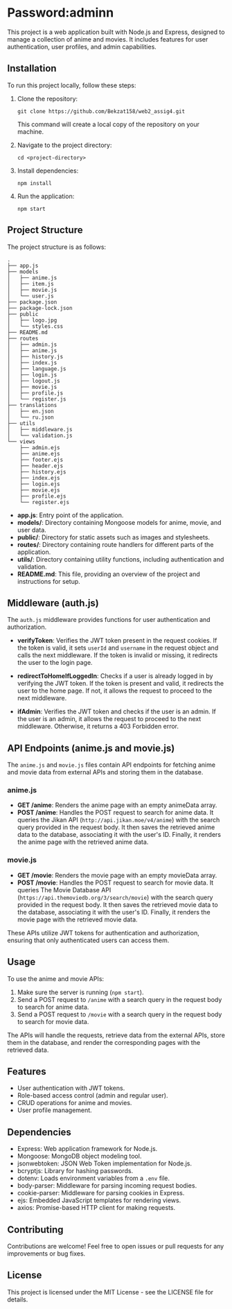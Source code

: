 <h1>Password:adminn</h1>
<p>This project is a web application built with Node.js and Express, designed to manage a collection of anime and movies. It includes features for user authentication, user profiles, and admin capabilities.</p>
<h2>Installation</h2>
<p>To run this project locally, follow these steps:</p>
<ol>
    <li>
        <p>Clone the repository:</p>
        <pre><code>git clone https://github.com/Bekzat158/web2_assig4.git</code></pre>
        <p>This command will create a local copy of the repository on your machine.</p>
    </li>
    <li>
        <p>Navigate to the project directory:</p>
        <pre><code>cd &lt;project-directory&gt;</code></pre>
    </li>
    <li>
        <p>Install dependencies:</p>
        <pre><code>npm install</code></pre>
    </li>
    <li>
        <p>Run the application:</p>
        <pre><code>npm start</code></pre>
    </li>
</ol>
<h2>Project Structure</h2>
<p>The project structure is as follows:</p>
<pre><code>.
├── app.js
├── models
│   ├── anime.js
│   ├── item.js
│   ├── movie.js
│   └── user.js
├── package.json
├── package-lock.json
├── public
│   ├── logo.jpg
│   └── styles.css
├── README.md
├── routes
│   ├── admin.js
│   ├── anime.js
│   ├── history.js
│   ├── index.js
│   ├── language.js
│   ├── login.js
│   ├── logout.js
│   ├── movie.js
│   ├── profile.js
│   └── register.js
├── translations
│   ├── en.json
│   └── ru.json
├── utils
│   ├── middleware.js
│   └── validation.js
└── views
    ├── admin.ejs
    ├── anime.ejs
    ├── footer.ejs
    ├── header.ejs
    ├── history.ejs
    ├── index.ejs
    ├── login.ejs
    ├── movie.ejs
    ├── profile.ejs
    └── register.ejs
</code></pre>
<ul>
    <li><strong>app.js</strong>: Entry point of the application.</li>
    <li><strong>models/</strong>: Directory containing Mongoose models for anime, movie, and user data.</li>
    <li><strong>public/</strong>: Directory for static assets such as images and stylesheets.</li>
    <li><strong>routes/</strong>: Directory containing route handlers for different parts of the application.</li>
    <li><strong>utils/</strong>: Directory containing utility functions, including authentication and validation.</li>
    <li><strong>README.md</strong>: This file, providing an overview of the project and instructions for setup.</li>
</ul>
<h2>Middleware (auth.js)</h2>
<p>The <code>auth.js</code> middleware provides functions for user authentication and authorization.</p>
<ul>
    <li>
        <p><strong>verifyToken</strong>: Verifies the JWT token present in the request cookies. If the token is valid, it sets <code>userId</code> and <code>username</code> in the request object and calls the next middleware. If the token is invalid or missing, it redirects the user to the login page.</p>
    </li>
    <li>
        <p><strong>redirectToHomeIfLoggedIn</strong>: Checks if a user is already logged in by verifying the JWT token. If the token is present and valid, it redirects the user to the home page. If not, it allows the request to proceed to the next middleware.</p>
    </li>
    <li>
        <p><strong>ifAdmin</strong>: Verifies the JWT token and checks if the user is an admin. If the user is an admin, it allows the request to proceed to the next middleware. Otherwise, it returns a 403 Forbidden error.</p>
    </li>
</ul>
<h2>API Endpoints (anime.js and movie.js)</h2>
<p>The <code>anime.js</code> and <code>movie.js</code> files contain API endpoints for fetching anime and movie data from external APIs and storing them in the database.</p>
<h3>anime.js</h3>
<ul>
    <li><strong>GET /anime</strong>: Renders the anime page with an empty animeData array.</li>
    <li><strong>POST /anime</strong>: Handles the POST request to search for anime data. It queries the Jikan API (<code>http://api.jikan.moe/v4/anime</code>) with the search query provided in the request body. It then saves the retrieved anime data to the database, associating it with the user's ID. Finally, it renders the anime page with the retrieved anime data.</li>
</ul>
<h3>movie.js</h3>
<ul>
    <li><strong>GET /movie</strong>: Renders the movie page with an empty movieData array.</li>
    <li><strong>POST /movie</strong>: Handles the POST request to search for movie data. It queries The Movie Database API (<code>https://api.themoviedb.org/3/search/movie</code>) with the search query provided in the request body. It then saves the retrieved movie data to the database, associating it with the user's ID. Finally, it renders the movie page with the retrieved movie data.</li>
</ul>
<p>These APIs utilize JWT tokens for authentication and authorization, ensuring that only authenticated users can access them.</p>
<h2>Usage</h2>
<p>To use the anime and movie APIs:</p>
<ol>
    <li>Make sure the server is running (<code>npm start</code>).</li>
    <li>Send a POST request to <code>/anime</code> with a search query in the request body to search for anime data.</li>
    <li>Send a POST request to <code>/movie</code> with a search query in the request body to search for movie data.</li>
</ol>
<p>The APIs will handle the requests, retrieve data from the external APIs, store them in the database, and render the corresponding pages with the retrieved data.</p>
<h2>Features</h2>
<ul>
    <li>User authentication with JWT tokens.</li>
    <li>Role-based access control (admin and regular user).</li>
    <li>CRUD operations for anime and movies.</li>
    <li>User profile management.</li>
</ul>
<h2>Dependencies</h2>
<ul>
    <li><a target="_new">Express</a>: Web application framework for Node.js.</li>
    <li><a target="_new">Mongoose</a>: MongoDB object modeling tool.</li>
    <li><a target="_new">jsonwebtoken</a>: JSON Web Token implementation for Node.js.</li>
    <li><a target="_new">bcryptjs</a>: Library for hashing passwords.</li>
    <li><a target="_new">dotenv</a>: Loads environment variables from a <code>.env</code> file.</li>
    <li><a target="_new">body-parser</a>: Middleware for parsing incoming request bodies.</li>
    <li><a target="_new">cookie-parser</a>: Middleware for parsing cookies in Express.</li>
    <li><a target="_new">ejs</a>: Embedded JavaScript templates for rendering views.</li>
    <li><a target="_new">axios</a>: Promise-based HTTP client for making requests.</li>
</ul>
<h2>Contributing</h2>
<p>Contributions are welcome! Feel free to open issues or pull requests for any improvements or bug fixes.</p>
<h2>License</h2>
<p>This project is licensed under the MIT License - see the <a target="_new">LICENSE</a> file for details.</p>
